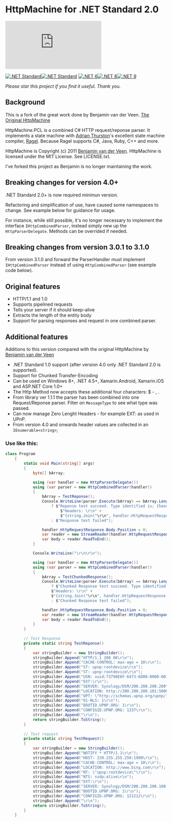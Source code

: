 # HttpMachine for .NET Standard 2.0

[![NuGet Badge](https://img.shields.io/nuget/v/HttpMachine.PCL)](https://www.nuget.org/packages/HttpMachine.PCL)

[![.NET Standard](http://img.shields.io/badge/.NET_Standard-v2.0-red.svg)](https://docs.microsoft.com/da-dk/dotnet/articles/standard/library)[![.NET Standard](http://img.shields.io/badge/.NET_Standard-v2.1-red.svg)](https://docs.microsoft.com/da-dk/dotnet/articles/standard/library)
[![.NET 6](http://img.shields.io/badge/.NET-v6.0-blue.svg)](https://dotnet.microsoft.com/download/dotnet/6.0)[![.NET 8](http://img.shields.io/badge/.NET-v8.0-blue.svg)](https://dotnet.microsoft.com/download/dotnet/8.0)[![.NET 9](http://img.shields.io/badge/.NET-v9.0-blue.svg)](https://dotnet.microsoft.com/download/dotnet/9.0)

*Please star this project if you find it useful. Thank you.*

## Background

This is a fork of the great work done by Benjamin van der Veen. [The Original HttpMachine](https://github.com/bvanderveen/httpmachine)

HttpMachine.PCL is a combined C# HTTP request/reponse parser. It implements a state machine with [Adrian Thurston](http://www.complang.org/thurston/)'s excellent state machine compiler, [Ragel](http://www.complang.org/ragel/). Because Ragel supports C#, Java, Ruby, C++ and more.

HttpMachine is Copyright (c) 2011 [Benjamin van der Veen](http://bvanderveen.com). HttpMachine is licensed under the 
MIT License. See LICENSE.txt.

I've forked this project as Benjamin is no longer maintaining the work.

## Breaking changes for version 4.0+
.NET Standard 2.0+ is now required minimun version.

Refactoring and simplification of use, have caused some namespaces to change. See example below for guidance for usage. 

For instance, while still possible, it's no longer necessary to implement the interface `IHttpCombinedParser`, instead simply new up the `HttpParserDelegate`. Methods can be overrided if needed.

## Breaking changes from version 3.0.1 to 3.1.0
From version 3.1.0 and forward the ParserHandler must implement `IHttpCombinedParser` instead of using `HttpCombinedParser` (see example code below).

## Original features
- HTTP/1.1 and 1.0
- Supports pipelined requests
- Tells your server if it should keep-alive
- Extracts the length of the entity body 
- Support for parsing responses and request in one combined parser.
 
## Additional features
Additions to this version compared with the original HttpMachine by [Benjamin van der Veen](http://bvanderveen.com)
- .NET Standard 1.0 support (after version 4.0 only .NET Standard 2.0 is supported).
- Support for Chunked Transfer-Encoding
- Can be used on Windows 8+, .NET 4.5+, Xamarin.Android, Xamarin.iOS and ASP.NET Core 1.0+
- The Http Method now accepts these additional four characters: $ - , .
- From library ver 1.1.1 the parser has been combined into one Request/Reponse parser. Filter on `MessageType` to see what type was passed.
- Can now manage Zero Lenght Headers - for example EXT: as used in UPnP.
- From version 4.0 and onwards header values are collected in an `IEnumerable<string>`;

### Use like this: 

```cs
class Program
    {
        static void Main(string[] args)
        {
            byte[] bArray;

            using (var handler = new HttpParserDelegate())
            using (var parser = new HttpCombinedParser(handler))
            {
                bArray = TestReponse();
                Console.WriteLine(parser.Execute(bArray) == bArray.Length
                    ? $"Reponse test succeed. Type identified is; {handler.HttpRequestResponse.MessageType} \r\n" +
                        $"Headers: \r\n" +
                        $"{string.Join("\r\n", handler.HttpRequestResponse.Headers.Select(h => $"{h.Key}: {string.Join(", ", h.Value)} "))}"
                    : $"Response test failed");

                handler.HttpRequestResponse.Body.Position = 0;
                var reader = new StreamReader(handler.HttpRequestResponse.Body);
                var body = reader.ReadToEnd();
            }

            Console.WriteLine("\r\n\r\n");

            using (var handler = new HttpParserDelegate())
            using (var parser = new HttpCombinedParser(handler))
            {
                bArray = TestChunkedResponse();
                Console.WriteLine(parser.Execute(bArray) == bArray.Length
                    ? $"Chunked Response test succeed. Type identified is; {handler.HttpRequestResponse.MessageType}." +
                    $"Headers: \r\n" +
                    $"{string.Join("\r\n", handler.HttpRequestResponse.Headers.Select(h => $"{h.Key}: {string.Join(",", h.Value)} "))}"
                    : $"Chunked Response test failed");

                handler.HttpRequestResponse.Body.Position = 0;
                var reader = new StreamReader(handler.HttpRequestResponse.Body);
                var body = reader.ReadToEnd();
            }
        }
        
        // Test Response
        private static string TestReponse()
        {
            var stringBuilder = new StringBuilder();
            stringBuilder.Append("HTTP/1.1 200 OK\r\n");
            stringBuilder.Append("CACHE-CONTROL: max-age = 10\r\n");
            stringBuilder.Append("ST: upnp:rootdevice\r\n");
            stringBuilder.Append("ST: upnp:rootdevice\r\n");
            stringBuilder.Append("USN: uuid:73796E6F-6473-6D00-0000-0011322fe5f0::upnp:rootdevice\r\n");
            stringBuilder.Append("EXT:\r\n");
            stringBuilder.Append("SERVER: Synology/DSM/200.200.200.200\r\n");
            stringBuilder.Append("LOCATION: http://200.200.200.101:5000/ssdp/desc-DSM-eth1.xml\r\n");
            stringBuilder.Append("OPT: \"http://schemas.upnp.org/upnp/1/0/\"; ns=01\r\n");
            stringBuilder.Append("01-NLS: 1\r\n");
            stringBuilder.Append("BOOTID.UPNP.ORG: 1\r\n");
            stringBuilder.Append("CONFIGID.UPNP.ORG: 1337\r\n");
            stringBuilder.Append("\r\n");
            return stringBuilder.ToString();
        }
        
        // Test request
        private static string TestRequest()
        {
            var stringBuilder = new StringBuilder();
            stringBuilder.Append("NOTIFY * HTTP/1.1\r\n");
            stringBuilder.Append("HOST: 239.255.255.250:1900\r\n");
            stringBuilder.Append("CACHE-CONTROL: max-age = 10\r\n");
            stringBuilder.Append("LOCATION: http://www.bing.com\r\n");
            stringBuilder.Append("NT: \"upnp:rootdevice\"\r\n");
            stringBuilder.Append("NTS: ssdp:alive\r\n");
            stringBuilder.Append("EXT:\r\n");
            stringBuilder.Append("SERVER: Synology/DSM/200.200.200.100 UPnP/2.0 Test/1.0\r\n");
            stringBuilder.Append("BOOTID.UPNP.ORG: 1\r\n");
            stringBuilder.Append("CONFIGID.UPNP.ORG: 121212\r\n");
            stringBuilder.Append("\r\n");
            return stringBuilder.ToString();
        }
    }
```

